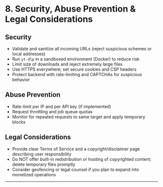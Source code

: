 # 8. Security, Abuse Prevention & Legal Considerations
## Security
- Validate and sanitize all incoming URLs (reject suspicious schemes or local addresses)
- Run `yt-dlp` in a sandboxed environment (Docker) to reduce risk
- Limit size of downloads and reject extremely large files
- Use HTTPS everywhere; set secure cookies and CSP headers
- Protect backend with rate-limiting and CAPTCHAs for suspicious behavior

## Abuse Prevention
- Rate-limit per IP and per API key (if implemented)
- Request throttling and job queue quotas
- Monitor for repeated requests to same target and apply temporary blocks

## Legal Considerations
- Provide clear Terms of Service and a copyright/disclaimer page describing user responsibility
- Do NOT offer built-in redistribution or hosting of copyrighted content; delete temporary files promptly
- Consider geofencing or legal counsel if you plan to expand into monetized operations

---
